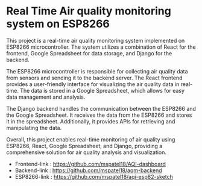 # Real Time Air quality monitoring system on ESP8266

This project is a real-time air quality monitoring system implemented on ESP8266 microcontroller. The system utilizes a combination of React for the frontend, Google Spreadsheet for data storage, and Django for the backend.

The ESP8266 microcontroller is responsible for collecting air quality data from sensors and sending it to the backend server. The React frontend provides a user-friendly interface for visualizing the air quality data in real-time. The data is stored in a Google Spreadsheet, which allows for easy data management and analysis.

The Django backend handles the communication between the ESP8266 and the Google Spreadsheet. It receives the data from the ESP8266 and stores it in the spreadsheet. Additionally, it provides APIs for retrieving and manipulating the data.

Overall, this project enables real-time monitoring of air quality using ESP8266, React, Google Spreadsheet, and Django, providing a comprehensive solution for air quality analysis and visualization.

- Frontend-link : https://github.com/mspatel18/AQI-dashboard
- Backend-link : https://github.com/mspatel18/aqm-backend
- ESP8266-link : https://github.com/mspatel18/aqi-esp82-sketch
